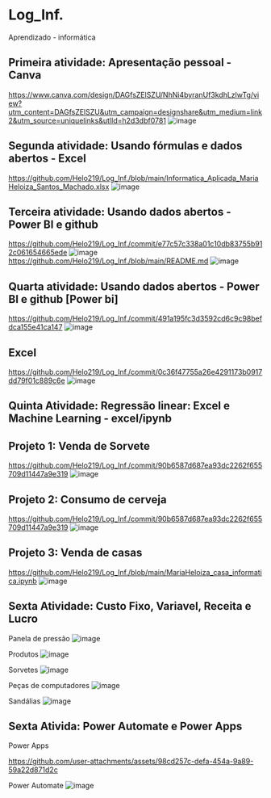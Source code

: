 # Log_Inf.
Aprendizado -  informática

## Primeira atividade: Apresentação pessoal - Canva
https://www.canva.com/design/DAGfsZElSZU/NhNi4byranUf3kdhLzlwTg/view?utm_content=DAGfsZElSZU&utm_campaign=designshare&utm_medium=link2&utm_source=uniquelinks&utlId=h2d3dbf0781
![image](https://github.com/user-attachments/assets/0258b560-4602-42a2-b98e-b2be4f900134)

## Segunda atividade: Usando fórmulas e dados abertos - Excel
https://github.com/Helo219/Log_Inf./blob/main/Informatica_Aplicada_MariaHeloiza_Santos_Machado.xlsx
![image](https://github.com/user-attachments/assets/03d20508-236f-4aae-a44d-2f85464682b1)

## Terceira atividade: Usando dados abertos - Power BI e github
https://github.com/Helo219/Log_Inf./commit/e77c57c338a01c10db83755b912c061654665ede
![image](https://github.com/user-attachments/assets/e942ed55-7f38-40ac-8902-c4324ce6efb9)
https://github.com/Helo219/Log_Inf./blob/main/README.md
![image](https://github.com/user-attachments/assets/bae131ee-b627-4e28-a064-019afa6112fb)

## Quarta atividade: Usando dados abertos - Power BI e github [Power bi]
https://github.com/Helo219/Log_Inf./commit/491a195fc3d3592cd6c9c98befdca155e41ca147
![image](https://github.com/user-attachments/assets/483caada-b590-474f-ab71-0a6c7ac31e77)
## Excel
https://github.com/Helo219/Log_Inf./commit/0c36f47755a26e4291173b0917dd79f01c889c6e
![image](https://github.com/user-attachments/assets/043854b5-5b72-4c94-8631-c6438f110bf9)

## Quinta Atividade: Regressão linear: Excel e Machine Learning - excel/ipynb
## Projeto 1: Venda de Sorvete
https://github.com/Helo219/Log_Inf./commit/90b6587d687ea93dc2262f655709d11447a9e319
![image](https://github.com/user-attachments/assets/96641c48-5936-4626-b982-49ce4103e72a)

## Projeto 2: Consumo de cerveja
https://github.com/Helo219/Log_Inf./commit/90b6587d687ea93dc2262f655709d11447a9e319
![image](https://github.com/user-attachments/assets/f11914e2-c97a-4865-a42f-86734fb7398b)

## Projeto 3: Venda de casas
https://github.com/Helo219/Log_Inf./blob/main/MariaHeloiza_casa_informatica.ipynb
![image](https://github.com/user-attachments/assets/7a27240c-ccf7-4bb2-81e0-ba9e3fe96d52)

## Sexta Atividade: Custo Fixo, Variavel, Receita e Lucro
Panela de pressão
![image](https://github.com/user-attachments/assets/30c5f6ef-2028-456b-989d-c64bf52a5cfd)

Produtos
![image](https://github.com/user-attachments/assets/d380cd3f-603b-4cb5-a165-856e5d7d9d61)

Sorvetes
![image](https://github.com/user-attachments/assets/e859d958-f0b2-4b8a-a94c-c9cd954a6b0a)

Peças de computadores
![image](https://github.com/user-attachments/assets/43994026-9a12-44df-a542-f16940c0179c)

Sandálias
![image](https://github.com/user-attachments/assets/98c11f89-4273-4888-9436-66d8a151d17a)

## Sexta Ativida: Power Automate e Power Apps
Power Apps


https://github.com/user-attachments/assets/98cd257c-defa-454a-9a89-59a22d871d2c

Power Automate
![image](https://github.com/user-attachments/assets/767ba1d3-a501-4257-8430-075122c12ed4)




